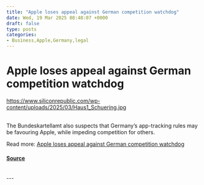 ```yaml
---
title: "Apple loses appeal against German competition watchdog"
date: Wed, 19 Mar 2025 08:48:07 +0000
draft: false
type: posts
categories: 
- Business,Apple,Germany,legal
---
```

# Apple loses appeal against German competition watchdog
https://www.siliconrepublic.com/wp-content/uploads/2025/03/Haus1_Schuering.jpg
<br/>

<br/>
The Bundeskartellamt also suspects that Germany’s app-tracking rules may be favouring Apple, while impeding competition for others.

Read more: [Apple loses appeal against German competition watchdog](https://www.siliconrepublic.com/business/apple-loses-appeal-bundeskartellamt)

#### [Source](https://www.siliconrepublic.com/business/apple-loses-appeal-bundeskartellamt)

<br/>
---
